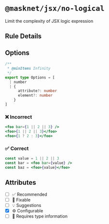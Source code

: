 <!-- begin title -->

# `@masknet/jsx/no-logical`

Limit the complexity of JSX logic expression

<!-- end title -->

## Rule Details

## Options

<!-- begin options -->

```ts
/**
 * @minItems Infinity
 */
export type Options = [
  | number
  | {
      attribute?: number
      element?: number
    }
]
```

<!-- end options -->

### :x: Incorrect

```jsx
<foo bar={1 || 2 || 3} />
<foo>{1 || 2 || 3}</foo>
<foo>{1 ? 2 : 3}</foo>
```

### :white_check_mark: Correct

```jsx
const value = 1 || 2 || 3
const bar = <foo bar={value} />
const baz = <foo>{value}</foo>
```

## Attributes

<!-- begin attributes -->

- [ ] :white_check_mark: Recommended
- [ ] :wrench: Fixable
- [ ] :bulb: Suggestions
- [x] :gear: Configurable
- [ ] :thought_balloon: Requires type information

<!-- end attributes -->
